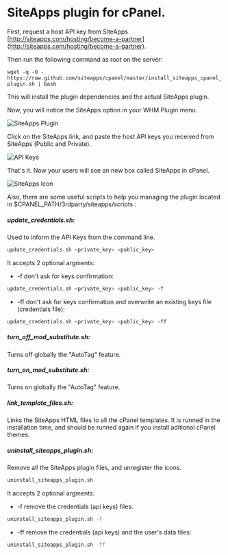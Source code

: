 # SiteApps plugin for cPanel.

First, request a host API key from SiteApps
[http://siteapps.com/hosting/become-a-partner]
(http://siteapps.com/hosting/become-a-partner).

Then run the following command as root on the server:

`wget -q -O -
https://raw.github.com/siteapps/cpanel/master/install_siteapps_cpanel_plugin.sh
| bash`

This will install the plugin dependencies and the actual SiteApps
plugin.


Now, you will notice the SiteApps option in your WHM Plugin menu.

![SiteApps Plugin](https://stpps.com/369/2.jpg)

Click on the SiteApps link, and paste the host API keys you received
from SiteApps (Public and Private).

![API Keys](https://stpps.com/369/1.jpg)

That's it. Now your users will see an new box called SiteApps in cPanel.

![SiteApps Icon](https://stpps.com/369/3.jpg)



Also, there are some useful scripts to help you managing the plugin
located in $CPANEL_PATH/3rdparty/siteapps/scripts :

##### update_credentials.sh: 

Used to inform the API Keys from the command line.

```sh
update_credentials.sh <private_key> <public_key>
```
It accepts 2 optional argments:

   -  -f don't ask for keys confirmation:

```sh
update_credentials.sh <private_key> <public_key> -f
```    
   -  -ff don't ask for keys confirmation and overwrite an existing keys
      file
(credentials file):

```sh
update_credentials.sh <private_key> <public_key> -ff
```



##### turn_off_mod_substitute.sh: 

Turns off globally the "AutoTag" feature.

##### turn_on_mod_substitute.sh: 
Turns on globally the "AutoTag" feature.
#####  link_template_files.sh: 
Links the SiteApps HTML files to all the cPanel templates. It is runned
in the installation time, and should be runned again if you install
aditional cPanel themes.
##### uninstall_siteapps_plugin.sh: 
Remove all the SiteApps plugin files, and unregister the icons. 

```sh
uninstall_siteapps_plugin.sh 
```
It accepts 2 optional argments:

   -  -f remove the credentials (api keys) files:

```sh
uninstall_siteapps_plugin.sh -f
```    
   -  -ff remove the credentials (api keys) and the user's data files:

```sh
uninstall_siteapps_plugin.sh -ff
```
